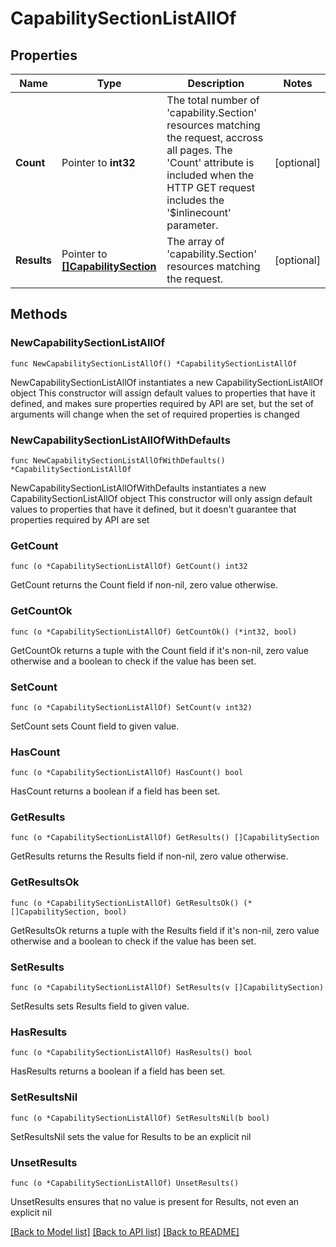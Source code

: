 # CapabilitySectionListAllOf

## Properties

Name | Type | Description | Notes
------------ | ------------- | ------------- | -------------
**Count** | Pointer to **int32** | The total number of &#39;capability.Section&#39; resources matching the request, accross all pages. The &#39;Count&#39; attribute is included when the HTTP GET request includes the &#39;$inlinecount&#39; parameter. | [optional] 
**Results** | Pointer to [**[]CapabilitySection**](capability.Section.md) | The array of &#39;capability.Section&#39; resources matching the request. | [optional] 

## Methods

### NewCapabilitySectionListAllOf

`func NewCapabilitySectionListAllOf() *CapabilitySectionListAllOf`

NewCapabilitySectionListAllOf instantiates a new CapabilitySectionListAllOf object
This constructor will assign default values to properties that have it defined,
and makes sure properties required by API are set, but the set of arguments
will change when the set of required properties is changed

### NewCapabilitySectionListAllOfWithDefaults

`func NewCapabilitySectionListAllOfWithDefaults() *CapabilitySectionListAllOf`

NewCapabilitySectionListAllOfWithDefaults instantiates a new CapabilitySectionListAllOf object
This constructor will only assign default values to properties that have it defined,
but it doesn't guarantee that properties required by API are set

### GetCount

`func (o *CapabilitySectionListAllOf) GetCount() int32`

GetCount returns the Count field if non-nil, zero value otherwise.

### GetCountOk

`func (o *CapabilitySectionListAllOf) GetCountOk() (*int32, bool)`

GetCountOk returns a tuple with the Count field if it's non-nil, zero value otherwise
and a boolean to check if the value has been set.

### SetCount

`func (o *CapabilitySectionListAllOf) SetCount(v int32)`

SetCount sets Count field to given value.

### HasCount

`func (o *CapabilitySectionListAllOf) HasCount() bool`

HasCount returns a boolean if a field has been set.

### GetResults

`func (o *CapabilitySectionListAllOf) GetResults() []CapabilitySection`

GetResults returns the Results field if non-nil, zero value otherwise.

### GetResultsOk

`func (o *CapabilitySectionListAllOf) GetResultsOk() (*[]CapabilitySection, bool)`

GetResultsOk returns a tuple with the Results field if it's non-nil, zero value otherwise
and a boolean to check if the value has been set.

### SetResults

`func (o *CapabilitySectionListAllOf) SetResults(v []CapabilitySection)`

SetResults sets Results field to given value.

### HasResults

`func (o *CapabilitySectionListAllOf) HasResults() bool`

HasResults returns a boolean if a field has been set.

### SetResultsNil

`func (o *CapabilitySectionListAllOf) SetResultsNil(b bool)`

 SetResultsNil sets the value for Results to be an explicit nil

### UnsetResults
`func (o *CapabilitySectionListAllOf) UnsetResults()`

UnsetResults ensures that no value is present for Results, not even an explicit nil

[[Back to Model list]](../README.md#documentation-for-models) [[Back to API list]](../README.md#documentation-for-api-endpoints) [[Back to README]](../README.md)


